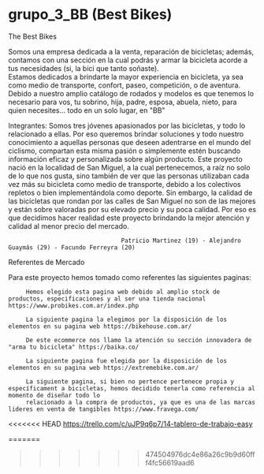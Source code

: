 # grupo_3_BB (Best Bikes)

The Best Bikes

Somos una empresa dedicada a la venta, reparación de bicicletas; 
además, contamos con una sección en la cual podrás y armar la bicicleta acorde a tus necesidades (si, la bici que tanto soñaste).  
Estamos dedicados a brindarte la mayor experiencia en bicicleta, ya sea como medio de transporte, confort, paseo, competición, o de aventura. 
Debido a nuestro amplio catálogo de rodados y modelos es que tenemos lo necesario para vos, tu sobrino, hija, padre, esposa, abuela, nieto, para quien necesites...
todo en un solo lugar, en "BB"


Integrantes: 
     Somos tres jóvenes apasionados por las bicicletas, y todo lo relacionado a ellas. Por eso queremos brindar soluciones y todo nuestro conocimiento 
     a aquellas personas que deseen adentrarse en el mundo del ciclismo, compartan esta misma pasión o simplemente estén buscando información 
     eficaz y personalizada sobre algún producto. 
     Este proyecto nació en la localidad de San Miguel, a la cual pertenecemos, a raíz no solo de lo que nos gusta, sino también de ver 
     que las personas utilizaban cada vez más su bicicleta como medio de transporte, debido a los colectivos repletos o bien implementándola como deporte. 
     Sin embargo, la calidad de las bicicletas que rondan por las calles de San Miguel no son de las mejores y están sobre valoradas por su elevado precio y su poca calidad.        Por eso es que decidimos hacer realidad este proyecto brindando la mejor atención y calidad al menor precio del mercado. 
  
                                    Patricio Martinez (19) - Alejandro Guaymás (29) - Facundo Ferreyra (20)
  
  Referentes de Mercado
  
  Para este proyecto hemos tomado como referentes las siguientes paginas:
  
         Hemos elegido esta pagina web debido al amplio stock de productos, especificaciones y al ser una tienda nacional https://www.probikes.com.ar/index.php 

         La siguiente pagina la elegimos por la disposición de los elementos en su pagina web https://bikehouse.com.ar/ 

         De este ecommerce nos llamo la atención su sección innovadora de "arma tu bicicleta" https://baika.co/ 

         La siguiente pagina fue elegida por la disposición de los elementos en su pagina web https://extremebike.com.ar/ 

         La siguiente pagina, si bien no pertence pertenece propia y específicament a bicicletas, hemos decidido tenerla como referencia al momento de diseñar todo lo
         relacionado a la compra de productos, ya que es una de las marcas lideres en venta de tangibles https://www.fravega.com/ 

<<<<<<< HEAD
         https://trello.com/c/uJP9q6p7/14-tablero-de-trabajo-easy

=======
>>>>>>> 474504976dc4e86a26c9b9d60fff4fc56619aad6

